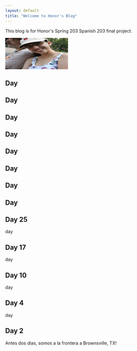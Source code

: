 ```yaml
---
layout: default
title: "Welcome to Honor's Blog"
---
```


This blog is for Honor's Spring 203 Spanish 203 final project.

<img src="images/me.jpg" alt="me" width="200" style="middle"/>

## Day

## Day

## Day

## Day

## Day

## Day

## Day

## Day

## Day 25
day

## Day 17
day

## Day 10
day

## Day 4
day

## Day 2
Antes dos dias, somos a la frontera a Brownsville, TX!


<style> img {max-width: 75%; max-height: 100px; }</style>



